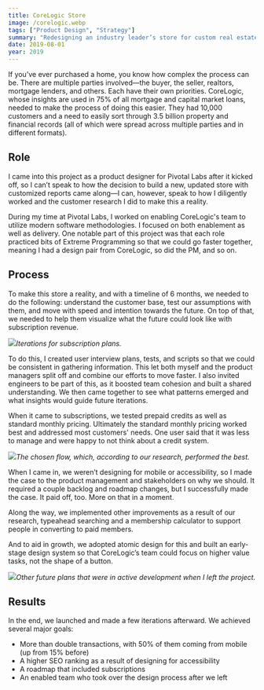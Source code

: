 ```yaml
---
title: CoreLogic Store
image: /corelogic.webp
tags: ["Product Design", "Strategy"]
summary: "Redesigning an industry leader’s store for custom real estate reports."
date: 2019-08-01
year: 2019
---
```



If you’ve ever purchased a home, you know how complex the process can be. There are multiple parties involved—the buyer, the seller, realtors, mortgage lenders, and others. Each have their own priorities. CoreLogic, whose insights are used in 75% of all mortgage and capital market loans, needed to make the process of doing this easier. They had 10,000 customers and a need to easily sort through 3.5 billion property and financial records (all of which were spread across multiple parties and in different formats).

## Role
I came into this project as a product designer for Pivotal Labs after it kicked off, so I can’t speak to how the decision to build a new, updated store with customized reports came along—I can, however, speak to how I diligently worked and the customer research I did to make this a reality.

During my time at Pivotal Labs, I worked on enabling CoreLogic's team to utilize modern software methodologies. I focused on both enablement as well as delivery. One notable part of this project was that each role practiced bits of Extreme Programming so that we could go faster together, meaning I had a design pair from CoreLogic, so did the PM, and so on.

## Process

To make this store a reality, and with a timeline of 6 months, we needed to do the following: understand the customer base, test our assumptions with them, and move with speed and intention towards the future. On top of that, we needed to help them visualize what the future could look like with subscription revenue.

![](/corelogic-desktop.webp)*Iterations for subscription plans.*

To do this, I created user interview plans, tests, and scripts so that we could be consistent in gathering information. This let both myself and the product managers split off and combine our efforts to move faster. I also invited engineers to be part of this, as it boosted team cohesion and built a shared understanding. We then came together to see what patterns emerged and what insights would guide future iterations.

When it came to subscriptions, we tested prepaid credits as well as standard monthly pricing. Ultimately the standard monthly pricing worked best and addressed most customers' needs. One user said that it was less to manage and were happy to not think about a credit system.

![](/corelogic-result.webp)*The chosen flow, which, according to our research, performed the best.*

When I came in, we weren’t designing for mobile or accessibility, so I made the case to the product management and stakeholders on why we should. It required a couple backlog and roadmap changes, but I successfully made the case. It paid off, too. More on that in a moment.

Along the way, we implemented other improvements as a result of our research, typeahead searching and a membership calculator to support people in converting to paid members.

And to aid in growth, we adopted atomic design for this and built an early-stage design system so that CoreLogic’s team could focus on higher value tasks, not the shape of a button.

![](/corelogic-future.webp)*Other future plans that were in active development when I left the project.*

## Results

In the end, we launched and made a few iterations afterward. We achieved several major goals:

- More than double transactions, with 50% of them coming from mobile (up from 15% before)
- A higher SEO ranking as a result of designing for accessibility
- A roadmap that included subscriptions
- An enabled team who took over the design process after we left